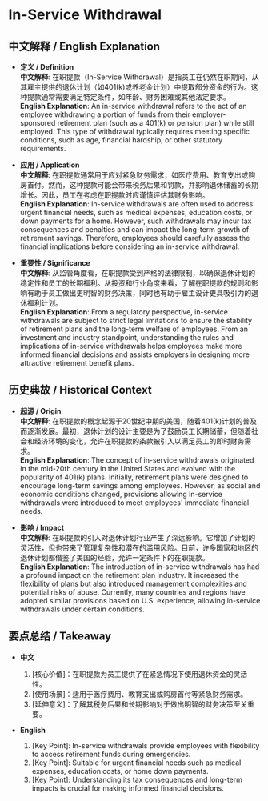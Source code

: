 # In-Service Withdrawal

## 中文解释 / English Explanation

* **定义 / Definition**  
  **中文解释**: 在职提款（In-Service Withdrawal）是指员工在仍然在职期间，从其雇主提供的退休计划（如401(k)或养老金计划）中提取部分资金的行为。这种提款通常需要满足特定条件，如年龄、财务困难或其他法定要求。  
  **English Explanation**: An in-service withdrawal refers to the act of an employee withdrawing a portion of funds from their employer-sponsored retirement plan (such as a 401(k) or pension plan) while still employed. This type of withdrawal typically requires meeting specific conditions, such as age, financial hardship, or other statutory requirements.

* **应用 / Application**  
  **中文解释**: 在职提款通常用于应对紧急财务需求，如医疗费用、教育支出或购房首付。然而，这种提款可能会带来税务后果和罚款，并影响退休储蓄的长期增长。因此，员工在考虑在职提款时应谨慎评估其财务影响。  
  **English Explanation**: In-service withdrawals are often used to address urgent financial needs, such as medical expenses, education costs, or down payments for a home. However, such withdrawals may incur tax consequences and penalties and can impact the long-term growth of retirement savings. Therefore, employees should carefully assess the financial implications before considering an in-service withdrawal.

* **重要性 / Significance**  
  **中文解释**: 从监管角度看，在职提款受到严格的法律限制，以确保退休计划的稳定性和员工的长期福利。从投资和行业角度来看，了解在职提款的规则和影响有助于员工做出更明智的财务决策，同时也有助于雇主设计更具吸引力的退休福利计划。  
  **English Explanation**: From a regulatory perspective, in-service withdrawals are subject to strict legal limitations to ensure the stability of retirement plans and the long-term welfare of employees. From an investment and industry standpoint, understanding the rules and implications of in-service withdrawals helps employees make more informed financial decisions and assists employers in designing more attractive retirement benefit plans.

## 历史典故 / Historical Context

* **起源 / Origin**  
  **中文解释**: 在职提款的概念起源于20世纪中期的美国，随着401(k)计划的普及而逐渐发展。最初，退休计划的设计主要是为了鼓励员工长期储蓄，但随着社会和经济环境的变化，允许在职提款的条款被引入以满足员工的即时财务需求。  
  **English Explanation**: The concept of in-service withdrawals originated in the mid-20th century in the United States and evolved with the popularity of 401(k) plans. Initially, retirement plans were designed to encourage long-term savings among employees. However, as social and economic conditions changed, provisions allowing in-service withdrawals were introduced to meet employees' immediate financial needs.

* **影响 / Impact**  
  **中文解释**: 在职提款的引入对退休计划行业产生了深远影响。它增加了计划的灵活性，但也带来了管理复杂性和潜在的滥用风险。目前，许多国家和地区的退休计划都借鉴了美国的经验，允许一定条件下的在职提款。  
  **English Explanation**: The introduction of in-service withdrawals has had a profound impact on the retirement plan industry. It increased the flexibility of plans but also introduced management complexities and potential risks of abuse. Currently, many countries and regions have adopted similar provisions based on U.S. experience, allowing in-service withdrawals under certain conditions.

## 要点总结 / Takeaway

* **中文**  
  1. [核心价值]：在职提款为员工提供了在紧急情况下使用退休资金的灵活性。
  2. [使用场景]：适用于医疗费用、教育支出或购房首付等紧急财务需求。
  3. [延伸意义]：了解其税务后果和长期影响对于做出明智的财务决策至关重要。

* **English**  
  1. [Key Point]: In-service withdrawals provide employees with flexibility to access retirement funds during emergencies.
  2. [Key Point]: Suitable for urgent financial needs such as medical expenses, education costs, or home down payments.
  3. [Key Point]: Understanding its tax consequences and long-term impacts is crucial for making informed financial decisions.